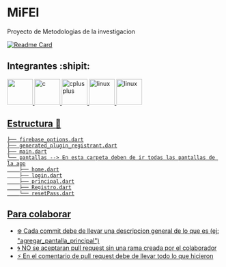 # MiFEI
Proyecto de Metodologias de la investigacion

[![Readme Card](https://github-readme-stats.vercel.app/api/pin/?username=ic4rta&repo=MiFEI&theme=tokyonight&show_icons=true)](https://github.com/ic4rta/MiFEI)

## Integrantes :shipit:

<a href="https://github.com/ic4rta" target="_blank" rel="noreferrer"> <img src="https://avatars.githubusercontent.com/ic4rta" width="60" height="60"/> </a> 
<a href="https://github.com/MycW3" target="_blank" rel="noreferrer"> <img src="https://avatars.githubusercontent.com/MycW3" alt="c" width="60" height="60"/>
<a href="https://github.com/AlanAHD" target="_blank" rel="noreferrer"> <img src="https://avatars.githubusercontent.com/AlanAHD" alt="cplusplus" width="60" height="60"/>
<a href="https://github.com/Khris26" target="_blank" rel="noreferrer"> <img src="https://avatars.githubusercontent.com/Khris26" alt="linux" width="60" height="60"/> 
<a href="https://github.com/eduard165" target="_blank" rel="noreferrer"> <img src="https://avatars.githubusercontent.com/eduard165" alt="linux" width="60" height="60"/> 


## Estructura :seedling:
```
├── firebase_options.dart
├── generated_plugin_registrant.dart
├── main.dart
└── pantallas --> En esta carpeta deben de ir todas las pantallas de la app
    ├── home.dart
    ├── login.dart
    ├── principal.dart
    ├── Registro.dart
    └── resetPass.dart
```

## Para colaborar

- :snowflake: Cada commit debe de llevar una descripcion general de lo que es (ej: "agregar_pantalla_principal")
- :cyclone: NO se aceptaran pull request sin una rama creada por el colaborador
- :zap: En el comentario de pull request debe de llevar todo lo que hicieron
